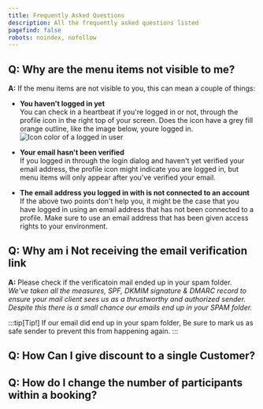```yaml
---
title: Frequently Asked Questions
description: All the frequently asked questions listed
pagefind: false
robots: noindex, nofollow
---
```


## Q: Why are the menu items not visible to me? 
**A:** If the menu items are not visible to you, this can mean a couple of things:
- **You haven't logged in yet** <br>
You can check in a heartbeat if you're logged in or not, through the profile icon in the right top of your screen. Does the icon have a grey fill orange outline, like the image below, youre logged in. 
![Icon color of a logged in user](/images/Icon_logged_in.png)

- **Your email hasn't been verified**<br>
If you logged in through the login dialog and haven't yet verified your email address, the profile icon might indicate you are logged in, but menu items will only appear after you've verified your email. 

- **The email address you logged in with is not connected to an account**<br>
If the above two points don't help you, it might be the case that you have logged in using an email address that has not been connected to a profile. Make sure to use an email address that has been given access rights to your environment. 

## Q: Why am i Not receiving the email verification link
**A:** Please check if the verificatoin mail ended up in your spam folder.<br>
*We've taken all the measures, SPF, DKMIM signature & DMARC record to ensure your mail client sees us as a thrustworthy and authorized sender. Despite this there is a small chance our emails end up in your SPAM folder.* <br>

:::tip[Tip!]
If our email did end up in your spam folder, Be sure to mark us as safe sender to prevent this from happening again.
:::

## Q: How Can I give discount to a single Customer? 

## Q: How do I change the number of participants within a booking?

